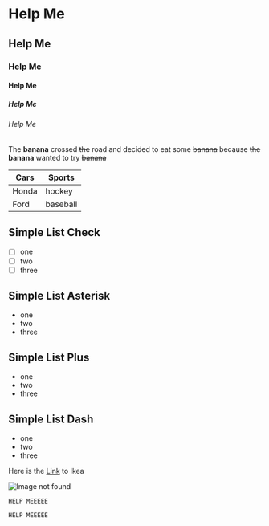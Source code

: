 # Help Me

## Help Me

### Help Me

#### Help Me

##### Help Me

###### Help Me

The **banana** crossed ~~the~~ road and decided to eat some ~~banana~~ because ~~the~~ **banana** wanted to try ~~banana~~

| Cars | Sports |
| --- | --- |
| Honda | hockey |
| Ford | baseball |


## Simple List Check

- [ ] one
- [ ] two
- [ ] three
## Simple List Asterisk

* one
* two
* three
## Simple List Plus

+ one
+ two
+ three
## Simple List Dash

- one
- two
- three


Here is the [Link](https://ikea.com) to Ikea

![Image not found](./src/tests/testIMG/Luh-Calm-Fit.png)

`HELP MEEEEE`
```
HELP MEEEEE
```
